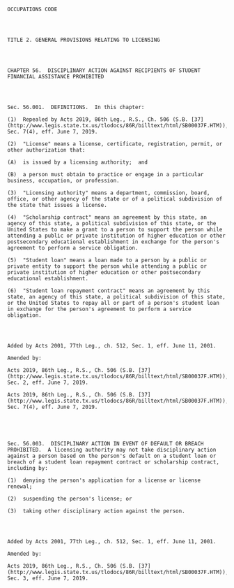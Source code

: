 ﻿
    
    
    	
    					
    
    
    OCCUPATIONS CODE
    
      
    
    
    TITLE 2. GENERAL PROVISIONS RELATING TO LICENSING
    
      
    
    
    CHAPTER 56.  DISCIPLINARY ACTION AGAINST RECIPIENTS OF STUDENT FINANCIAL ASSISTANCE PROHIBITED
    
      
    
    
    Sec. 56.001.  DEFINITIONS.  In this chapter:
    
    (1)  Repealed by Acts 2019, 86th Leg., R.S., Ch. 506 (S.B. [37](http://www.legis.state.tx.us/tlodocs/86R/billtext/html/SB00037F.HTM)), Sec. 7(4), eff. June 7, 2019.
    
    (2)  "License" means a license, certificate, registration, permit, or other authorization that:
    
    (A)  is issued by a licensing authority;  and
    
    (B)  a person must obtain to practice or engage in a particular business, occupation, or profession.
    
    (3)  "Licensing authority" means a department, commission, board, office, or other agency of the state or of a political subdivision of the state that issues a license.
    
    (4)  "Scholarship contract" means an agreement by this state, an agency of this state, a political subdivision of this state, or the United States to make a grant to a person to support the person while attending a public or private institution of higher education or other postsecondary educational establishment in exchange for the person's agreement to perform a service obligation.
    
    (5)  "Student loan" means a loan made to a person by a public or private entity to support the person while attending a public or private institution of higher education or other postsecondary educational establishment.
    
    (6)  "Student loan repayment contract" means an agreement by this state, an agency of this state, a political subdivision of this state, or the United States to repay all or part of a person's student loan in exchange for the person's agreement to perform a service obligation.
    
    
    
    
    Added by Acts 2001, 77th Leg., ch. 512, Sec. 1, eff. June 11, 2001.
    
    Amended by: 
    
    Acts 2019, 86th Leg., R.S., Ch. 506 (S.B. [37](http://www.legis.state.tx.us/tlodocs/86R/billtext/html/SB00037F.HTM)), Sec. 2, eff. June 7, 2019.
    
    Acts 2019, 86th Leg., R.S., Ch. 506 (S.B. [37](http://www.legis.state.tx.us/tlodocs/86R/billtext/html/SB00037F.HTM)), Sec. 7(4), eff. June 7, 2019.
    
    
    
    
    
    Sec. 56.003.  DISCIPLINARY ACTION IN EVENT OF DEFAULT OR BREACH PROHIBITED.  A licensing authority may not take disciplinary action against a person based on the person's default on a student loan or breach of a student loan repayment contract or scholarship contract, including by:
    
    (1)  denying the person's application for a license or license renewal;
    
    (2)  suspending the person's license; or
    
    (3)  taking other disciplinary action against the person.
    
    
    
    
    Added by Acts 2001, 77th Leg., ch. 512, Sec. 1, eff. June 11, 2001.
    
    Amended by: 
    
    Acts 2019, 86th Leg., R.S., Ch. 506 (S.B. [37](http://www.legis.state.tx.us/tlodocs/86R/billtext/html/SB00037F.HTM)), Sec. 3, eff. June 7, 2019.
    
    
    
    
    				
